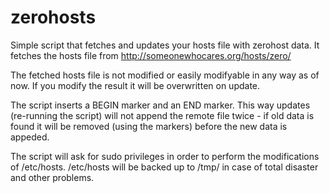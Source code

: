 zerohosts
=========

Simple script that fetches and updates your hosts file with zerohost data.
It fetches the hosts file from http://someonewhocares.org/hosts/zero/

The fetched hosts file is not modified or easily modifyable in any way as of now.
If you modify the result it will be overwritten on update.

The script inserts a BEGIN marker and an END marker. This way updates (re-running the script) will not append the remote file twice - if old data is found it will be removed (using the markers) before the new data is appeded.

The script will ask for sudo privileges in order to perform the modifications of /etc/hosts.
/etc/hosts will be backed up to /tmp/ in case of total disaster and other problems.
